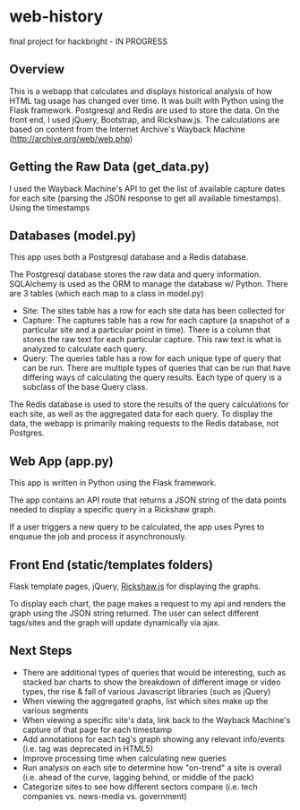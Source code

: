 web-history
===========

final project for hackbright - IN PROGRESS

Overview
-----------

This is a webapp that calculates and displays historical analysis of how HTML tag usage has changed over time. It was built with Python using the Flask framework. Postgresql and Redis are used to store the data. On the front end, I used jQuery, Bootstrap, and Rickshaw.js. The calculations are based on content from the Internet Archive's Wayback Machine (http://archive.org/web/web.php)

Getting the Raw Data (get_data.py)
---------------------

I used the Wayback Machine's API to get the list of available capture dates for each site (parsing the JSON response to get all available timestamps). Using the timestamps

Databases (model.py)
--------------------

This app uses both a Postgresql database and a Redis database.

The Postgresql database stores the raw data and query information. SQLAlchemy is used as the ORM to manage the database w/ Python. There are 3 tables (which each map to a class in model.py)
* Site: The sites table has a row for each site data has been collected for
* Capture: The captures table has a row for each capture (a snapshot of a particular site and a particular point in time). There is a column that stores the raw text for each particular capture. This raw text is what is analyzed to calculate each query.
* Query: The queries table has a row for each unique type of query that can be run. There are multiple types of queries that can be run that have differing ways of calculating the query results. Each type of query is a subclass of the base Query class.

The Redis database is used to store the results of the query calculations for each site, as well as the aggregated data for each query.  To display the data, the webapp is primarily making requests to the Redis database, not Postgres.


Web App (app.py)
------------------

This app is written in Python using the Flask framework.

The app contains an API route that returns a JSON string of the data points needed to display a specific query in a Rickshaw graph.

If a user triggers a new query to be calculated, the app uses Pyres to enqueue the job and process it asynchronously. 


Front End (static/templates folders)
-------------------------------------

Flask template pages, jQuery, [Rickshaw.js](http://code.shutterstock.com/rickshaw/) for displaying the graphs.

To display each chart, the page makes a request to my api and renders the graph using the JSON string returned. The user can select different tags/sites and the graph will update dynamically via ajax.

Next Steps
-------------

* There are additional types of queries that would be interesting, such as stacked bar charts to show the breakdown of different image or video types, the rise & fall of various Javascript libraries (such as jQuery)
* When viewing the aggregated graphs, list which sites make up the various segments
* When viewing a specific site's data, link back to the Wayback Machine's capture of that page for each timestamp
* Add annotations for each tag's graph showing any relevant info/events (i.e. tag was deprecated in HTML5)
* Improve processing time when calculating new queries
* Run analysis on each site to determine how "on-trend" a site is overall (i.e. ahead of the curve, lagging behind, or middle of the pack)
* Categorize sites to see how different sectors compare (i.e. tech companies vs. news-media vs. government)
